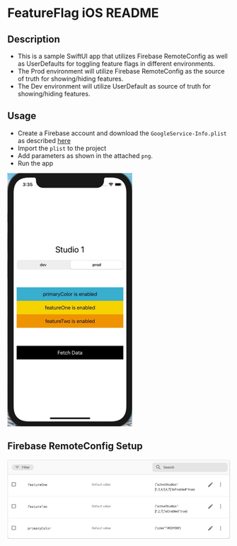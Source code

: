 # FeatureFlag iOS README

## Description
- This is a sample SwiftUI app that utilizes Firebase RemoteConfig as well as UserDefaults for toggling feature flags in different environments. 
- The Prod environment will utilize Firebase RemoteConfig as the source of truth for showing/hiding features.
- The Dev environment will utilize UserDefault as source of truth for showing/hiding features.

## Usage
-  Create a Firebase account and download the `GoogleService-Info.plist` as described [here]( https://firebase.google.com/docs/remote-config/get-started?platform=ios)
- Import the `plist` to the project
- Add parameters as shown in the attached `png`. 
- Run the app

![](FeatureFlagUpdated.gif)


## Firebase RemoteConfig Setup
![alt text](https://github.com/domainxh/featureFlag/blob/master/RemoteConfig.png)
